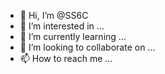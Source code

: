 - 👋 Hi, I’m @SS6C
- 👀 I’m interested in ...
- 🌱 I’m currently learning ...
- 💞️ I’m looking to collaborate on ...
- 📫 How to reach me ...

<!---
SS6C/SS6C is a ✨ special ✨ repository because its `README.md` (this file) appears on your GitHub profile.
You can click the Preview link to take a look at your changes.
--->
